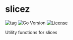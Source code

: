 # slicez
[![tag](https://img.shields.io/github/tag/JFAexe/slicez.svg?style=flat-square)](https://github.com/JFAexe/slicez/releases)
![Go Version](https://img.shields.io/badge/go-%3E%3D%201.18-%23007d9c?style=flat-square)
[![License](https://img.shields.io/github/license/JFAexe/slicez?style=flat-square)](./LICENSE)

Utility functions for slices
